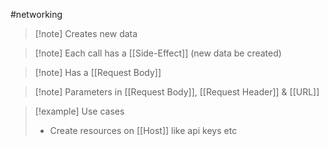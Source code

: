 #networking 
>[!note] Creates new data

>[!note] Each call has a [[Side-Effect]] (new data be created)

>[!note] Has a [[Request Body]]

>[!note] Parameters in [[Request Body]], [[Request Header]] & [[URL]]


>[!example] Use cases
>- Create resources on [[Host]] like api keys etc